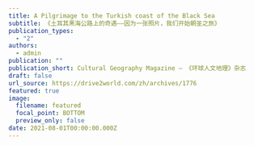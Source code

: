```yaml
---
title: A Pilgrimage to the Turkish coast of the Black Sea
subtitle: 《土耳其黑海公路上的奇遇——因为一张照片，我们开始朝圣之旅》
publication_types:
  - "2"
authors:
  - admin
publication: ""
publication_short: Cultural Geography Magazine — 《环球人文地理》杂志
draft: false
url_source: https://drive2world.com/zh/archives/1776
featured: true
image:
  filename: featured
  focal_point: BOTTOM
  preview_only: false
date: 2021-08-01T00:00:00.000Z
---
```

